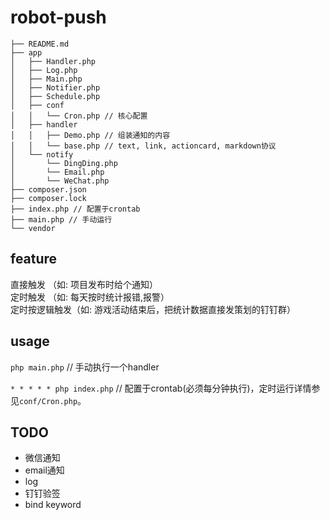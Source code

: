 # robot-push

```tree
├── README.md
├── app
│   ├── Handler.php
│   ├── Log.php
│   ├── Main.php
│   ├── Notifier.php
│   ├── Schedule.php
│   ├── conf
│   │   └── Cron.php // 核心配置
│   ├── handler
│   │   ├── Demo.php // 组装通知的内容
│   │   └── base.php // text, link, actioncard, markdown协议
│   └── notify
│       └── DingDing.php
│       └── Email.php
│       └── WeChat.php
├── composer.json
├── composer.lock
├── index.php // 配置于crontab
├── main.php // 手动运行
└── vendor
```

## feature

直接触发 （如: 项目发布时给个通知）  
定时触发 （如: 每天按时统计报错,报警）  
定时按逻辑触发（如: 游戏活动结束后，把统计数据直接发策划的钉钉群）  

## usage

`php main.php` // 手动执行一个handler

`* * * * * php index.php` // 配置于crontab(必须每分钟执行)，定时运行详情参见`conf/Cron.php`。

## TODO

- 微信通知
- email通知
- log  
- 钉钉验签  
- bind keyword  
